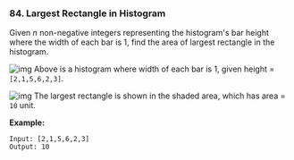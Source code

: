 ### 84. Largest Rectangle in Histogram

Given *n* non-negative integers representing the histogram's bar height where the width of each bar is 1, find the area of largest rectangle in the histogram.

![img](https://leetcode.com/static/images/problemset/histogram.png)
Above is a histogram where width of each bar is 1, given height = `[2,1,5,6,2,3]`.

 

![img](https://leetcode.com/static/images/problemset/histogram_area.png)
The largest rectangle is shown in the shaded area, which has area = `10` unit.

 

**Example:**

```
Input: [2,1,5,6,2,3]
Output: 10
```

